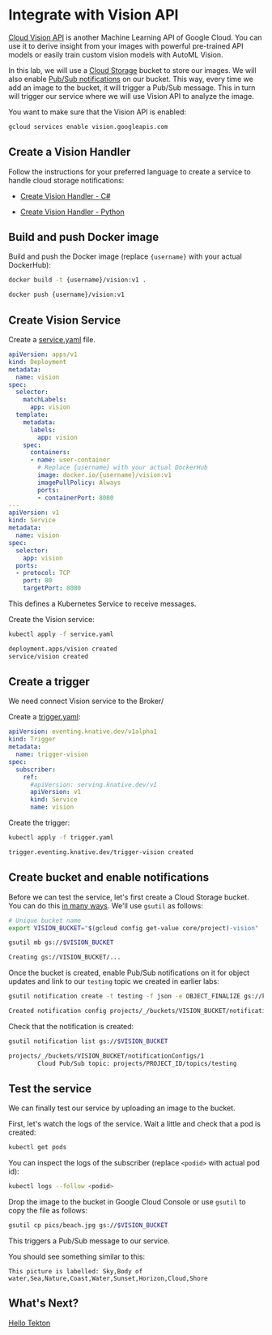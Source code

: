 # Integrate with Vision API

[Cloud Vision API](https://cloud.google.com/vision/docs) is another Machine Learning API of Google Cloud. You can use it to derive insight from your images with powerful pre-trained API models or easily train custom vision models with AutoML Vision.

In this lab, we will use a [Cloud Storage](https://cloud.google.com/storage/docs/) bucket to store our images. We will also enable [Pub/Sub notifications](https://cloud.google.com/storage/docs/pubsub-notifications) on our bucket. This way, every time we add an image to the bucket, it will trigger a Pub/Sub message. This in turn will trigger our service where we will use Vision API to analyze the image.

You want to make sure that the Vision API is enabled:

```bash
gcloud services enable vision.googleapis.com
```

## Create a Vision Handler

Follow the instructions for your preferred language to create a service to handle cloud storage notifications:

* [Create Vision Handler - C#](visioneventing-csharp.md)

* [Create Vision Handler - Python](visioneventing-python.md)

## Build and push Docker image

Build and push the Docker image (replace `{username}` with your actual DockerHub):

```bash
docker build -t {username}/vision:v1 .

docker push {username}/vision:v1
```

## Create Vision Service

Create a [service.yaml](../eventing/vision/service.yaml) file.

```yaml
apiVersion: apps/v1
kind: Deployment
metadata:
  name: vision
spec:
  selector:
    matchLabels:
      app: vision
  template:
    metadata:
      labels:
        app: vision
    spec:
      containers:
      - name: user-container
        # Replace {username} with your actual DockerHub
        image: docker.io/{username}/vision:v1
        imagePullPolicy: Always
        ports:
        - containerPort: 8080
---
apiVersion: v1
kind: Service
metadata:
  name: vision
spec:
  selector:
    app: vision
  ports:
  - protocol: TCP
    port: 80
    targetPort: 8080
```

This defines a Kubernetes Service to receive messages. 

Create the Vision service:

```bash
kubectl apply -f service.yaml

deployment.apps/vision created
service/vision created
```

## Create a trigger

We need connect Vision service to the Broker/ 

Create a [trigger.yaml](../eventing/vision/trigger.yaml):

```yaml
apiVersion: eventing.knative.dev/v1alpha1
kind: Trigger
metadata:
  name: trigger-vision
spec:
  subscriber:
    ref:
      #apiVersion: serving.knative.dev/v1
      apiVersion: v1
      kind: Service
      name: vision
```

Create the trigger:

```bash
kubectl apply -f trigger.yaml

trigger.eventing.knative.dev/trigger-vision created
```

## Create bucket and enable notifications

Before we can test the service, let's first create a Cloud Storage bucket. You can do this [in many ways](https://cloud.google.com/storage/docs/creating-buckets). We'll use `gsutil` as follows:

```bash
# Unique bucket name
export VISION_BUCKET="$(gcloud config get-value core/project)-vision"

gsutil mb gs://$VISION_BUCKET

Creating gs://VISION_BUCKET/...
```

Once the bucket is created, enable Pub/Sub notifications on it for object updates and link to our `testing` topic we created in earlier labs:

```bash
gsutil notification create -t testing -f json -e OBJECT_FINALIZE gs://knative-bucket

Created notification config projects/_/buckets/VISION_BUCKET/notificationConfigs/1
```

Check that the notification is created:

```bash
gsutil notification list gs://$VISION_BUCKET

projects/_/buckets/VISION_BUCKET/notificationConfigs/1
        Cloud Pub/Sub topic: projects/PROJECT_ID/topics/testing
```

## Test the service

We can finally test our service by uploading an image to the bucket.

First, let's watch the logs of the service. Wait a little and check that a pod is created:

```bash
kubectl get pods
```

You can inspect the logs of the subscriber (replace `<podid>` with actual pod id):

```bash
kubectl logs --follow <podid>
```

Drop the image to the bucket in Google Cloud Console or use `gsutil` to copy the file as follows:

```bash
gsutil cp pics/beach.jpg gs://$VISION_BUCKET
```

This triggers a Pub/Sub message to our service.

You should see something similar to this:

```text
This picture is labelled: Sky,Body of water,Sea,Nature,Coast,Water,Sunset,Horizon,Cloud,Shore
```

## What's Next?

[Hello Tekton](hellotekton.md)
